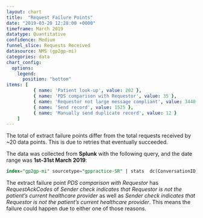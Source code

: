 ```yaml
---
layout: chart
title:  "Request Failure Points"
date: "2019-03-20 12:28:00 +0000"
timeframe: March 2019
datatype: Quantitative
confidence: Medium
funnel_slice: Requests Received
datasource: NMS (gp2gp-mi)
categories: data
chart_config: 
  options:
    legend:
      position: "bottom"
items: [ 
          { name: 'Patient look-up', value: 202 },
          { name: 'PDS comparison with Requestor', value: 35 },
          { name: 'Requestor not large message compliant', value: 3440 },
          { name: 'Send record', value: 1525 },
          { name: 'Manually send duplicate record', value: 12 }
    ]
---
```

The total of extract failure points differ from the total requests received by ~20 data points. This is due to retries that eventually succeeded.

The data was collected from **Splunk** with the following query, and the date range was **1st-31st March 2019**:

```sql
index="gp2gp-mi" sourcetype="gppractice-SR" | stats  dc(ConversationID) as Requests by ExtractFailurePoint 
```

The extract failure point *PDS comparison with Requestor* has *RequestAckCodes* of *Sender check indicates that Requestor is not the patient’s current healthcare provider* as well as *Sender check indicates that Requestor is not the patient’s current healthcare provider*. This means the failure could happen due to either one of those reasons.
